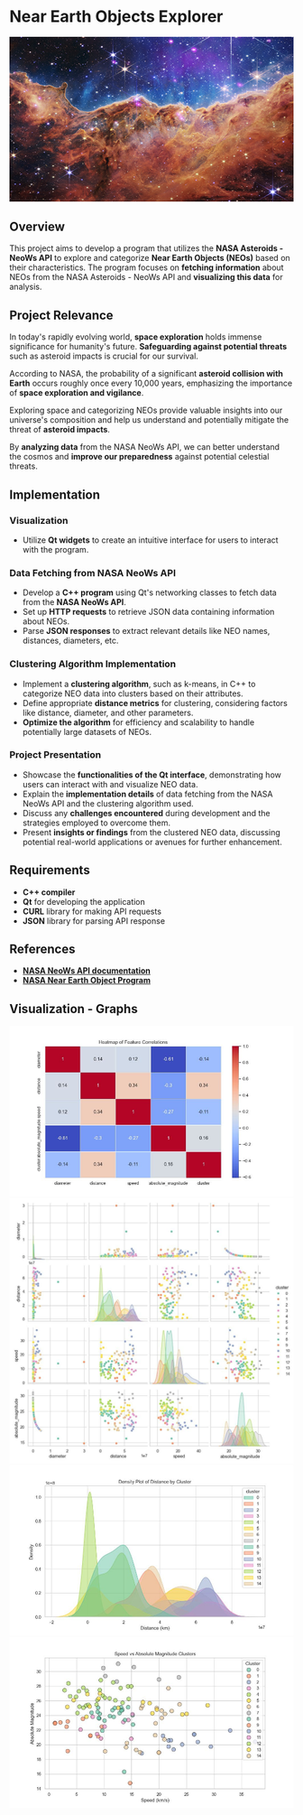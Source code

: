 # Near Earth Objects Explorer

![NEO](https://github.com/Ahamidullin/PROJECT/blob/main/52404932634_b4508d3a34_o.jpg)

## Overview

This project aims to develop a program that utilizes the **NASA Asteroids - NeoWs API** to explore and categorize **Near Earth Objects (NEOs)** based on their characteristics. The program focuses on **fetching information** about NEOs from the NASA Asteroids - NeoWs API and **visualizing this data** for analysis.

## Project Relevance

In today's rapidly evolving world, **space exploration** holds immense significance for humanity's future. **Safeguarding against potential threats** such as asteroid impacts is crucial for our survival.

According to NASA, the probability of a significant **asteroid collision with Earth** occurs roughly once every 10,000 years, emphasizing the importance of **space exploration and vigilance**.

Exploring space and categorizing NEOs provide valuable insights into our universe's composition and help us understand and potentially mitigate the threat of **asteroid impacts**.

By **analyzing data** from the NASA NeoWs API, we can better understand the cosmos and **improve our preparedness** against potential celestial threats.

## Implementation

### Visualization

- Utilize **Qt widgets** to create an intuitive interface for users to interact with the program.

### Data Fetching from NASA NeoWs API

- Develop a **C++ program** using Qt's networking classes to fetch data from the **NASA NeoWs API**.
- Set up **HTTP requests** to retrieve JSON data containing information about NEOs.
- Parse **JSON responses** to extract relevant details like NEO names, distances, diameters, etc.

### Clustering Algorithm Implementation

- Implement a **clustering algorithm**, such as k-means, in C++ to categorize NEO data into clusters based on their attributes.
- Define appropriate **distance metrics** for clustering, considering factors like distance, diameter, and other parameters.
- **Optimize the algorithm** for efficiency and scalability to handle potentially large datasets of NEOs.

### Project Presentation

- Showcase the **functionalities of the Qt interface**, demonstrating how users can interact with and visualize NEO data.
- Explain the **implementation details** of data fetching from the NASA NeoWs API and the clustering algorithm used.
- Discuss any **challenges encountered** during development and the strategies employed to overcome them.
- Present **insights or findings** from the clustered NEO data, discussing potential real-world applications or avenues for further enhancement.

## Requirements

- **C++ compiler**
- **Qt** for developing the application
- **CURL** library for making API requests
- **JSON** library for parsing API response

## References

- [**NASA NeoWs API documentation**](https://api.nasa.gov/api.html#neows-lookup)
- [**NASA Near Earth Object Program**](https://cneos.jpl.nasa.gov/)

## Visualization - Graphs

![NEO](https://github.com/Ahamidullin/PROJECT/blob/main/photo_2024-06-02%2023.23.52.jpeg)
![NEO](https://github.com/Ahamidullin/PROJECT/blob/main/photo_2024-06-02%2023.23.55.jpeg)
![NEO](https://github.com/Ahamidullin/PROJECT/blob/main/photo_2024-06-02%2023.23.58.jpeg)
![NEO](https://github.com/Ahamidullin/PROJECT/blob/main/photo_2024-06-02%2023.24.01.jpeg)
